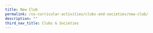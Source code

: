 ```yaml
---
title: New Club
permalink: /co-curricular-activities/clubs-and-societies/new-club/
description: ""
third_nav_title: Clubs & Societies
---
```

